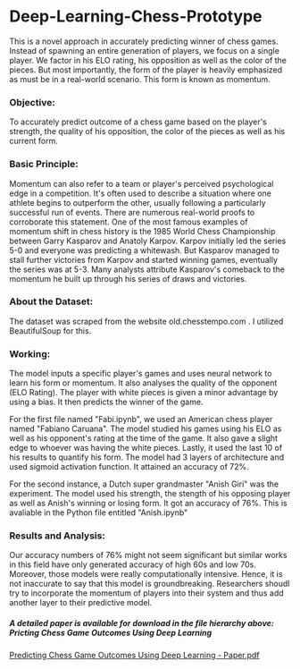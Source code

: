 # Deep-Learning-Chess-Prototype
This is a novel approach in accurately predicting winner of chess games. Instead of spawning an entire generation of players, we focus on a single player. We factor in his ELO rating, his opposition as well as the color of the pieces. But most importantly, the form of the player is heavily emphasized as must be in a real-world scenario. This form is known as momentum.

### Objective:

To accurately predict outcome of a chess game based on the player's strength, the quality of his opposition, the color of the pieces as well as his current form.

### Basic Principle:

Momentum can also refer to a team or player's perceived psychological edge in a competition. It's often used to describe a situation where one athlete begins to outperform the other, usually following a particularly successful run of events. There are numerous real-world proofs to corroborate this statement. One of the most famous examples of momentum shift in chess history is the 1985 World Chess Championship between Garry Kasparov and Anatoly Karpov. Karpov initially led the series 5-0 and everyone was predicting a whitewash. But Kasparov managed to stall further victories from Karpov and started winning games, eventually the series was at 5-3. Many analysts attribute Kasparov's comeback to the momentum he built up through his series of draws and victories. 

### About the Dataset:

The dataset was scraped from the website old.chesstempo.com . I utilized BeautifulSoup for this. 

### Working:

The model inputs a specific player's games and uses neural network to learn his form or momentum. It also analyses the quality of the opponent (ELO Rating). The player with white pieces is given a minor advantage by using a bias. It then predicts the winner of the game. 

For the first file named "Fabi.ipynb", we used an American chess player named "Fabiano Caruana". The model studied his games using his ELO as well as his opponent's rating at the time of the game. It also gave a slight edge to whoever was having the white pieces. Lastly, it used the last 10 of his results to quantify his form. The model had 3 layers of architecture and used sigmoid activation function. It attained an accuracy of 72%.

For the second instance, a Dutch super grandmaster "Anish Giri" was the experiment. The model used his strength, the stength of his opposing player as well as Anish's winning or losing form. It got an accuracy of 76%. This is avaliable in the Python file entitled "Anish.ipynb"

### Results and Analysis:

Our accuracy numbers of 76% might not seem significant but similar works in this field have only generated accuracy of high 60s and low 70s. Moreover, those models were really computationally intensive. Hence, it is not inaccurate to say that this model is groundbreaking. Researchers shoudl try to incorporate the momentum of players into their system and thus add another layer to their predictive model.

##### A detailed paper is available for download in the file hierarchy above: Pricting Chess Game Outcomes Using Deep Learning
<a href="jayshrivastava0/Deep-Learning-Chess-Prototype/Predicting.Chess.Game.Outcomes.Using.Deep.Learning.-.Paper.pdf" target="_blank">Predicting Chess Game Outcomes Using Deep Learning - Paper.pdf</a>
